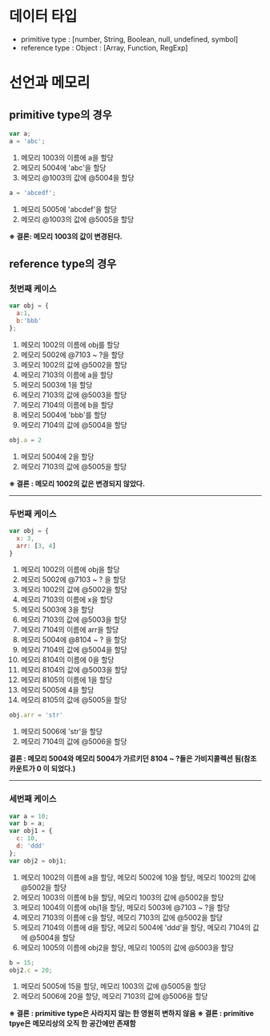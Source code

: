 # 데이터 타입
- primitive type : [number, String, Boolean, null, undefined, symbol]
- reference type : Object : [Array, Function, RegExp]

# 선언과 메모리
## primitive type의 경우
```javascript
var a;
a = 'abc';
```
1. 메모리 1003의 이름에 a을 할당
1. 메모리 5004에 'abc'을 할당
1. 메모리 @1003의 값에 @5004을 할당
```javascript
a = 'abcedf';
```
1. 메모리 5005에 'abcdef'을 할당
1. 메모리 @1003의 값에 @5005을 할당

__※ 결론: 메모리 1003의 값이 변경된다.__

## reference type의 경우
### 첫번째 케이스
```javascript
var obj = {
  a:1,
  b:'bbb'
};
```
1. 메모리 1002의 이름에 obj를 할당
1. 메모리 5002에 @7103 ~ ?을 할당
1. 메모리 1002의 값에 @5002을 할당
1. 메모리 7103의 이름에 a을 할당
1. 메모리 5003에 1을 할당
1. 메모리 7103의 값에 @5003을 할당
1. 메모리 7104의 이름에 b을 할당
1. 메모리 5004에 'bbb'를 할당
1. 메모리 7104의 값에 @5004을 할당
```javascript
obj.a = 2
```
1. 메모리 5004에 2을 할당
1. 메모리 7103의 값에 @5005을 할당

__※ 결론 : 메모리 1002의 값은 변경되지 않았다.__
***
### 두번째 케이스
```javascript
var obj = {
  x: 3,
  arr: [3, 4]
}
```
1. 메모리 1002의 이름에 obj을 할당
1. 메모리 5002에 @7103 ~ ? 을 할당
1. 메모리 1002의 값에 @5002을 할당
1. 메모리 7103의 이름에 x을 할당
1. 메모리 5003에 3을 할당
1. 메모리 7103의 값에 @5003을 할당
1. 메모리 7104의 이름에 arr을 할당
1. 메모리 5004에 @8104 ~ ? 을 할당
1. 메모리 7104의 값에 @5004을 할당
1. 메모리 8104의 이름에 0을 할당
1. 메모리 8104의 값에 @5003을 할당
1. 메모리 8105의 이름에 1을 할당
1. 메모리 5005에 4을 할당
1. 메모리 8105의 값에 @5005을 할당
```javascript
obj.arr = 'str'
```
1. 메모리 5006에 'str'을 할당
1. 메모리 7104의 값에 @5006을 할당

__결론 : 메모리 5004와 메모리 5004가 가르키던 8104 ~ ?들은 가비지콜렉션 됨(참조카운트가 0 이 되었다.)__
***
### 세번째 케이스
```javascript
var a = 10;
var b = a;
var obj1 = {
  c: 10, 
  d: 'ddd'
};
var obj2 = obj1;
```
1. 메모리 1002의 이름에 a을 할당, 메모리 5002에 10을 할당, 메모리 1002의 값에 @5002을 할당
1. 메모리 1003의 이름에 b을 할당, 메모리 1003의 값에 @5002을 할당
1. 메모리 1004의 이름에 obj1을 할당, 메모리 5003에 @7103 ~ ?을 할당
1. 메모리 7103의 이름에 c을 할당, 메모리 7103의 값에 @5002을 할당
1. 메모리 7104의 이름에 d을 할당, 메모리 5004에 'ddd'을 할당, 메모리 7104의 값에 @5004을 할당
1. 메모리 1005의 이름에 obj2을 할당, 메모리 1005의 값에 @5003을 할당
```javascript
b = 15;
obj2.c = 20;
```
1. 메모리 5005에 15을 할당, 메모리 1003의 값에 @5005을 할당
2. 메모리 5006에 20을 할당, 메모리 7103의 값에 @5006을 할당

__※ 결론 : primitive type은 사라지지 않는 한 영원히 변하지 않음__
__※ 결론 : primitive tpye은 메모리상의 오직 한 공간에만 존재함__